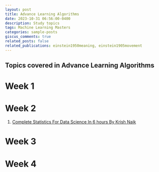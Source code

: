 ```yaml
---
layout: post
title: Advance Learning Algorithms
date: 2023-10-31 06:56:00-0400
description: Study topics
tags: Machine Learning Masters
categories: sample-posts
giscus_comments: true
related_posts: false
related_publications: einstein1950meaning, einstein1905movement
---
```


## Topics covered in Advance Learning Algorithms

# Week 1

# Week 2
  1. [Complete Statistics For Data Science In 6 hours By Krish Naik](https://www.youtube.com/watch?v=LZzq1zSL1bs&ab_channel=KrishNaik)
<!-- 
  * a layer is a grouping of neurons in a neural network
  * an activation is the number calculated by a neuron (and “activations” is a vector that is output by a layer that contains multiple neurons)
    ![_config.yml]({{ site.baseurl }}/assets/img/Andrew_Algorithm_w1.png)

    ![_config.yml]({{ site.baseurl }}/assets/img/Andrew_w1_Notation.png) -->


# Week 3


# Week 4


